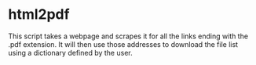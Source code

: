 # html2pdf

This script takes a webpage and scrapes it for all the links ending with the .pdf
extension.
It will then use those addresses to download the file list using a dictionary
defined by the user.
